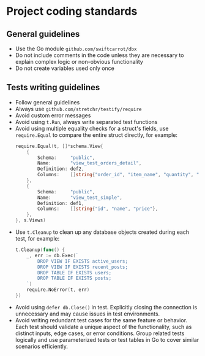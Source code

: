 # Project coding standards

## General guidelines

- Use the Go module `github.com/swiftcarrot/dbx`
- Do not include comments in the code unless they are necessary to explain complex logic or non-obvious functionality
- Do not create variables used only once

## Tests writing guidelines

- Follow general guidelines
- Always use `github.com/stretchr/testify/require`
- Avoid custom error messages
- Avoid using `t.Run`, always write separated test functions
- Avoid using multiple equality checks for a struct's fields, use `require.Equal` to compare the entire struct directly, for example:
    ```go
	require.Equal(t, []*schema.View{
		{
			Schema:     "public",
			Name:       "view_test_orders_detail",
			Definition: def2,
			Columns:    []string{"order_id", "item_name", "quantity", "price", "total_price"},
		},
		{
			Schema:     "public",
			Name:       "view_test_simple",
			Definition: def1,
			Columns:    []string{"id", "name", "price"},
		},
	}, s.Views)
    ```
- Use `t.Cleanup` to clean up any database objects created during each test, for example:
	```go
	t.Cleanup(func() {
		_, err := db.Exec(`
			DROP VIEW IF EXISTS active_users;
			DROP VIEW IF EXISTS recent_posts;
			DROP TABLE IF EXISTS users;
			DROP TABLE IF EXISTS posts;
		`)
		require.NoError(t, err)
	})
	```
- Avoid using `defer db.Close()` in test. Explicitly closing the connection is unnecessary and may cause issues in test environments.
- Avoid writing redundant test cases for the same feature or behavior. Each test should validate a unique aspect of the functionality, such as distinct inputs, edge cases, or error conditions. Group related tests logically and use parameterized tests or test tables in Go to cover similar scenarios efficiently.
